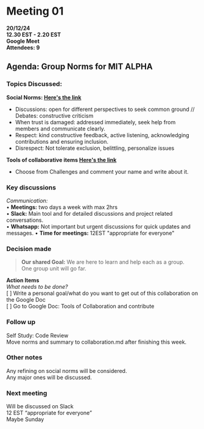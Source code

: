 # **Meeting 01**

**20/12/24  
12.30 EST - 2.20 EST  
Google Meet  
Attendees: 9**

## **Agenda:**  Group Norms for MIT ALPHA

### **Topics Discussed:**

**Social Norms: [Here's the link](https://docs.google.com/document/d/120Xsd6_nSNQVSoqZK0x5AgV4j_SnXpNjF57ShlJnHVU/edit?usp=sharing)**

+ Discussions: open for different perspectives to seek common ground
// Debates: constructive criticism  
+ When trust is damaged: addressed immediately, seek help from members and
communicate clearly.
+ Respect: kind constructive feedback, active listening, acknowledging
contributions and ensuring inclusion.  
+ Disrespect: Not tolerate exclusion, belittling, personalize issues
<!--markdownlint-disable MD034 MD013-->
**Tools of collaborative items  [Here's the link]((https://docs.google.com/document/d/1Bkv-76t8xZd7iJd3tuNhtSNNrfnXSk4VMd-ZgJy3lDQ/edit?tab=t.0#heading=h.nqzd4xaw40a))**  

+ Choose from Challenges and comment your name and write about it.

### Key discussions

_Communication:_  
• **Meetings:** two days a week with max 2hrs  
• **Slack:** Main tool and for detailed discussions
 and project related conversations.  
• **Whatsapp:** Not important but urgent discussions for quick updates and messages.
• **Time for meetings:** 12EST "appropriate for everyone"  

### Decision made  

> **Our shared Goal:** We are here to learn and help each as a group.  
One group unit will go far.

**Action Items**  
  _What needs to be done?_  
[ ] Write a personal goal/what do you want to get out of this collaboration
on the Google Doc  
[ ] Go to Google Doc: Tools of Collaboration and contribute
  
### Follow up

Self Study: Code Review  
Move norms and summary to collaboration.md after finishing this week.  

### Other notes

Any refining on social norms will be considered.  
Any major ones will be discussed.  

### Next meeting

Will be discussed on Slack  
12 EST “appropriate for everyone”  
Maybe Sunday
